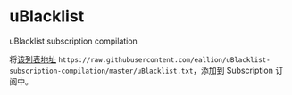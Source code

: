 # uBlacklist
uBlacklist subscription compilation

将[该列表地址](https://raw.githubusercontent.com/eallion/uBlacklist-subscription-compilation/master/uBlacklist.txt) `https://raw.githubusercontent.com/eallion/uBlacklist-subscription-compilation/master/uBlacklist.txt`，添加到 Subscription 订阅中。